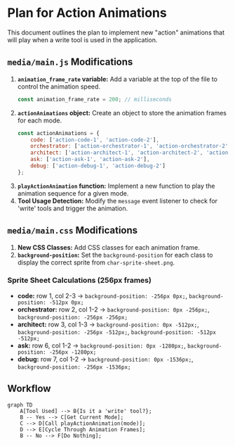 # Plan for Action Animations

This document outlines the plan to implement new "action" animations that will play when a write tool is used in the application.

## `media/main.js` Modifications

1.  **`animation_frame_rate` variable:** Add a variable at the top of the file to control the animation speed.
    ```javascript
    const animation_frame_rate = 200; // milliseconds
    ```
2.  **`actionAnimations` object:** Create an object to store the animation frames for each mode.
    ```javascript
    const actionAnimations = {
        code: ['action-code-1', 'action-code-2'],
        orchestrator: ['action-orchestrator-1', 'action-orchestrator-2'],
        architect: ['action-architect-1', 'action-architect-2', 'action-architect-3'],
        ask: ['action-ask-1', 'action-ask-2'],
        debug: ['action-debug-1', 'action-debug-2']
    };
    ```
3.  **`playActionAnimation` function:** Implement a new function to play the animation sequence for a given mode.
4.  **Tool Usage Detection:** Modify the `message` event listener to check for 'write' tools and trigger the animation.

## `media/main.css` Modifications

1.  **New CSS Classes:** Add CSS classes for each animation frame.
2.  **`background-position`:** Set the `background-position` for each class to display the correct sprite from `char-sprite-sheet.png`.

### Sprite Sheet Calculations (256px frames)

*   **code:** row 1, col 2-3 -> `background-position: -256px 0px;`, `background-position: -512px 0px;`
*   **orchestrator:** row 2, col 1-2 -> `background-position: 0px -256px;`, `background-position: -256px -256px;`
*   **architect:** row 3, col 1-3 -> `background-position: 0px -512px;`, `background-position: -256px -512px;`, `background-position: -512px -512px;`
*   **ask:** row 6, col 1-2 -> `background-position: 0px -1280px;`, `background-position: -256px -1280px;`
*   **debug:** row 7, col 1-2 -> `background-position: 0px -1536px;`, `background-position: -256px -1536px;`

## Workflow

```mermaid
graph TD
    A[Tool Used] --> B{Is it a 'write' tool?};
    B -- Yes --> C[Get Current Mode];
    C --> D[Call playActionAnimation(mode)];
    D --> E[Cycle Through Animation Frames];
    B -- No --> F[Do Nothing];
